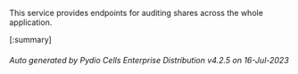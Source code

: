 






This service provides endpoints for auditing shares across the whole application.

[:summary]

###### Auto generated by Pydio Cells Enterprise Distribution v4.2.5 on 16-Jul-2023
